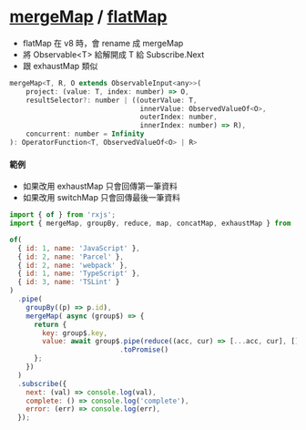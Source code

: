 # [mergeMap](https://rxjs.dev/api/operators/mergeMap) / [flatMap](https://rxjs.dev/api/operators/flatMap)

- flatMap 在 v8 時，會 rename 成 mergeMap
- 將 Observable\<T> 給解開成 T 給 Subscribe.Next
- 跟 exhaustMap 類似

```js
mergeMap<T, R, O extends ObservableInput<any>>(
    project: (value: T, index: number) => O, 
    resultSelector?: number | ((outerValue: T, 
                                innerValue: ObservedValueOf<O>, 
                                outerIndex: number, 
                                innerIndex: number) => R), 
    concurrent: number = Infinity
): OperatorFunction<T, ObservedValueOf<O> | R>
```


#### 範例

- 如果改用 exhaustMap 只會回傳第一筆資料
- 如果改用 switchMap 只會回傳最後一筆資料

```js
import { of } from 'rxjs';
import { mergeMap, groupBy, reduce, map, concatMap, exhaustMap } from 'rxjs/operators';

of(
  { id: 1, name: 'JavaScript' },
  { id: 2, name: 'Parcel' },
  { id: 2, name: 'webpack' },
  { id: 1, name: 'TypeScript' },
  { id: 3, name: 'TSLint' }
)
  .pipe(
    groupBy((p) => p.id),
    mergeMap( async (group$) => {
      return {
        key: group$.key,
        value: await group$.pipe(reduce((acc, cur) => [...acc, cur], []))
                           .toPromise()
      };
    })
  )
  .subscribe({
    next: (val) => console.log(val),
    complete: () => console.log('complete'),
    error: (err) => console.log(err),
  });
```
